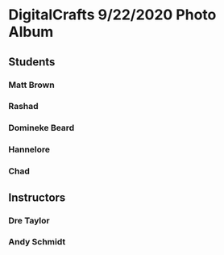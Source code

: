 # DigitalCrafts 9/22/2020 Photo Album

## Students

### Matt Brown

### Rashad

### Domineke Beard

### Hannelore

### Chad 

## Instructors

### Dre Taylor

### Andy Schmidt